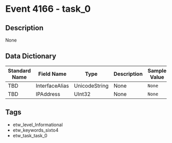 # Event 4166 - task_0

## Description
None

## Data Dictionary
|Standard Name|Field Name|Type|Description|Sample Value|
|---|---|---|---|---|
|TBD|InterfaceAlias|UnicodeString|None|`None`|
|TBD|IPAddress|UInt32|None|`None`|

## Tags
* etw_level_Informational
* etw_keywords_sixto4
* etw_task_task_0